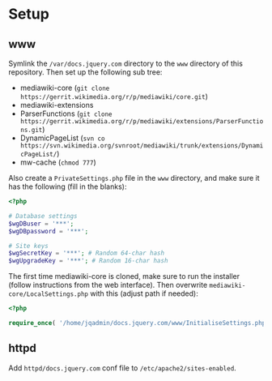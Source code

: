 # Setup

## www

Symlink the `/var/docs.jquery.com` directory to the `www` directory of this repository. Then set up the following sub tree:

* mediawiki-core (`git clone https://gerrit.wikimedia.org/r/p/mediawiki/core.git`)
* mediawiki-extensions
 * ParserFunctions (`git clone https://gerrit.wikimedia.org/r/p/mediawiki/extensions/ParserFunctions.git`)
 * DynamicPageList (`svn co https://svn.wikimedia.org/svnroot/mediawiki/trunk/extensions/DynamicPageList/`)
* mw-cache (`chmod 777`)

Also create a `PrivateSettings.php` file in the `www` directory, and make sure it has the following (fill in the blanks):

```php
<?php

# Database settings
$wgDBuser = '***';
$wgDBpassword = '***';

# Site keys
$wgSecretKey = '***'; # Random 64-char hash
$wgUpgradeKey = '***'; # Random 16-char hash

```

The first time mediawiki-core is cloned, make sure to run the installer (follow instructions from the web interface). Then overwrite  `mediawiki-core/LocalSettings.php` with this (adjust path if needed):

```php
<?php

require_once( '/home/jqadmin/docs.jquery.com/www/InitialiseSettings.php' );
```

## httpd
Add `httpd/docs.jquery.com` conf file to `/etc/apache2/sites-enabled`.
